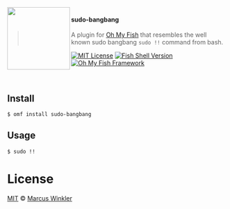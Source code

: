 <img src="https://cdn.rawgit.com/oh-my-fish/oh-my-fish/e4f1c2e0219a17e2c748b824004c8d0b38055c16/docs/logo.svg" align="left" width="144px" height="144px"/>

#### sudo-bangbang
> A plugin for [Oh My Fish][omf-link] that resembles the well known sudo bangbang `sudo !!` command from bash.

[![MIT License](https://img.shields.io/badge/license-MIT-007EC7.svg?style=flat-square)](/LICENSE)
[![Fish Shell Version](https://img.shields.io/badge/fish-v3.0.0-007EC7.svg?style=flat-square)](https://fishshell.com)
[![Oh My Fish Framework](https://img.shields.io/badge/Oh%20My%20Fish-Framework-007EC7.svg?style=flat-square)](https://www.github.com/oh-my-fish/oh-my-fish)

<br/>


## Install

```fish
$ omf install sudo-bangbang
```


## Usage

```fish
$ sudo !!
```


# License

[MIT][mit] © [Marcus Winkler][author]


[mit]:            https://opensource.org/licenses/MIT
[author]:         https://github.com/strguntbr
[contributors]:   https://github.com/strbuntbr/sudo-bangbang/graphs/contributors
[omf-link]:       https://www.github.com/oh-my-fish/oh-my-fish

[license-badge]:  https://img.shields.io/badge/license-MIT-007EC7.svg?style=flat-square
